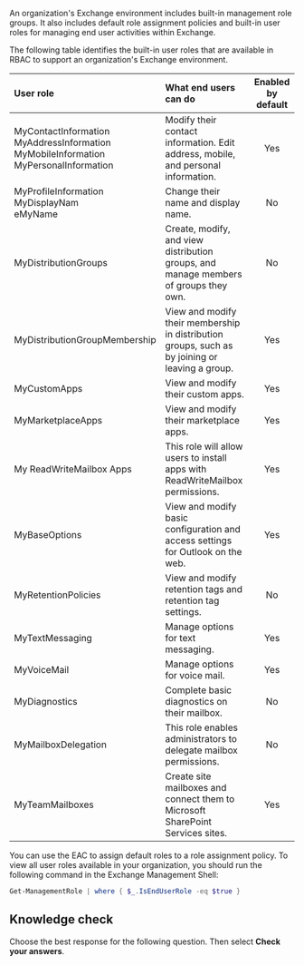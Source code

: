 An organization's Exchange environment includes built-in management role groups. It also includes default role assignment policies and built-in user roles for managing end user activities within Exchange.

The following table identifies the built-in user roles that are available in RBAC to support an organization's Exchange environment.

| **User role**                                                                                | **What end users can do**                                                                       | **Enabled by default** |
|:-------------------------------------------------------------------------------------------- |:----------------------------------------------------------------------------------------------- |:----------------------:|
| MyContactInformation<br>MyAddressInformation<br>MyMobileInformation<br>MyPersonalInformation | Modify their contact information. Edit address, mobile, and personal information.               |          Yes           |
| MyProfileInformation<br>MyDisplayNam<br>eMyName                                              | Change their name and display name.                                                             |           No           |
| MyDistributionGroups                                                                         | Create, modify, and view distribution groups, and manage members of groups they own.            |           No           |
| MyDistributionGroupMembership                                                                | View and modify their membership in distribution groups, such as by joining or leaving a group. |          Yes           |
| MyCustomApps                                                                                 | View and modify their custom apps.                                                              |          Yes           |
| MyMarketplaceApps                                                                            | View and modify their marketplace apps.                                                         |          Yes           |
| My ReadWriteMailbox Apps                                                                     | This role will allow users to install apps with ReadWriteMailbox permissions.                   |          Yes           |
| MyBaseOptions                                                                                | View and modify basic configuration and access settings for Outlook on the web.                 |          Yes           |
| MyRetentionPolicies                                                                          | View and modify retention tags and retention tag settings.                                      |           No           |
| MyTextMessaging                                                                              | Manage options for text messaging.                                                              |          Yes           |
| MyVoiceMail                                                                                  | Manage options for voice mail.                                                                  |          Yes           |
| MyDiagnostics                                                                                | Complete basic diagnostics on their mailbox.                                                    |           No           |
| MyMailboxDelegation                                                                          | This role enables administrators to delegate mailbox permissions.                               |           No           |
| MyTeamMailboxes                                                                              | Create site mailboxes and connect them to Microsoft SharePoint Services sites.                  |          Yes           |

You can use the EAC to assign default roles to a role assignment policy. To view all user roles available in your organization, you should run the following command in the Exchange Management Shell:

```powershell
Get-ManagementRole | where { $_.IsEndUserRole -eq $true }
```

## Knowledge check

Choose the best response for the following question. Then select **Check your answers**.